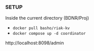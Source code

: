 ### SETUP

Inside the current directory (BDNR/Proj)

- `docker pull basho/riak-kv`
- `docker compose up -d coordinator`

http://localhost:8098/admin
